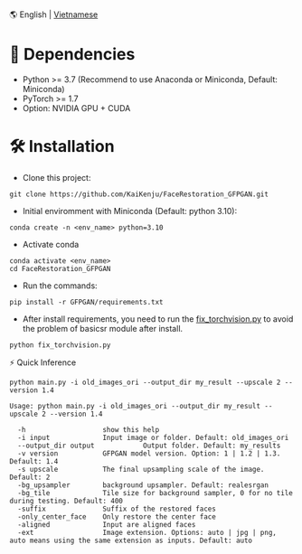 

🌎 English | [Vietnamese](README_vn.md)

# 🔧 Dependencies

- Python >= 3.7 (Recommend to use Anaconda or Miniconda, Default: Miniconda)
- PyTorch >= 1.7
- Option: NVIDIA GPU + CUDA

# 🛠️ Installation

- Clone  this project:

```[bash]
git clone https://github.com/KaiKenju/FaceRestoration_GFPGAN.git
```

- Initial enviromment with Miniconda (Default: python 3.10):

```[bash]
conda create -n <env_name> python=3.10
```
- Activate conda
```[bash]
conda activate <env_name> 
cd FaceRestoration_GFPGAN
```
- Run the commands:
```[bash]
pip install -r GFPGAN/requirements.txt
```
- After install requirements, you need to run the [fix_torchvision.py](fix_torchvision.py) to avoid the problem of basicsr module after install.
```[bash]
python fix_torchvision.py
``` 
⚡ Quick Inference
```[bash]
python main.py -i old_images_ori --output_dir my_result --upscale 2 --version 1.4
``` 

```console
Usage: python main.py -i old_images_ori --output_dir my_result --upscale 2 --version 1.4 

  -h                   show this help
  -i input             Input image or folder. Default: old_images_ori
  --output_dir output            Output folder. Default: my_results
  -v version           GFPGAN model version. Option: 1 | 1.2 | 1.3. Default: 1.4
  -s upscale           The final upsampling scale of the image. Default: 2
  -bg_upsampler        background upsampler. Default: realesrgan
  -bg_tile             Tile size for background sampler, 0 for no tile during testing. Default: 400
  -suffix              Suffix of the restored faces
  -only_center_face    Only restore the center face
  -aligned             Input are aligned faces
  -ext                 Image extension. Options: auto | jpg | png, auto means using the same extension as inputs. Default: auto
```